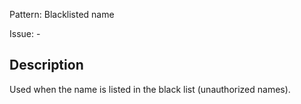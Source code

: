 Pattern: Blacklisted name

Issue: -

## Description

Used when the name is listed in the black list (unauthorized names).
